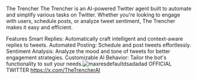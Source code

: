 The Trencher
The Trencher is an AI-powered Twitter agent built to automate and simplify various tasks on Twitter. Whether you're looking to engage with users, schedule posts, or analyze tweet sentiment, The Trencher makes it easy and efficient.

Features
Smart Replies: Automatically craft intelligent and context-aware replies to tweets.
Automated Posting: Schedule and post tweets effortlessly.
Sentiment Analysis: Analyze the mood and tone of tweets for better engagement strategies.
Customizable AI Behavior: Tailor the bot's functionality to suit your needs.![maxresdefaultdsadadad](https://github.com/user-attachments/assets/490829a1-2463-44fb-94ee-b951f1ba621b)
OFFICIAL TWITTER https://x.com/TheTrencherAI
